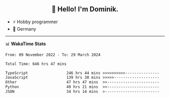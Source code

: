 <h2 align="center">👋 Hello! I'm Dominik.</h2>

- ⚡ Hobby programmer
- 📍 Germany

---
📊 **WakaTime Stats**
<!--START_SECTION:waka-->

```txt
From: 09 November 2022 - To: 29 March 2024

Total Time: 646 hrs 47 mins

TypeScript                 246 hrs 44 mins >>>>>>>>>>---------------   38.15 %
JavaScript                 139 hrs 38 mins >>>>>--------------------   21.59 %
Other                      47 hrs 47 mins  >>-----------------------   07.39 %
Python                     40 hrs 21 mins  >>-----------------------   06.24 %
JSON                       34 hrs 14 mins  >------------------------   05.29 %
```

<!--END_SECTION:waka-->
